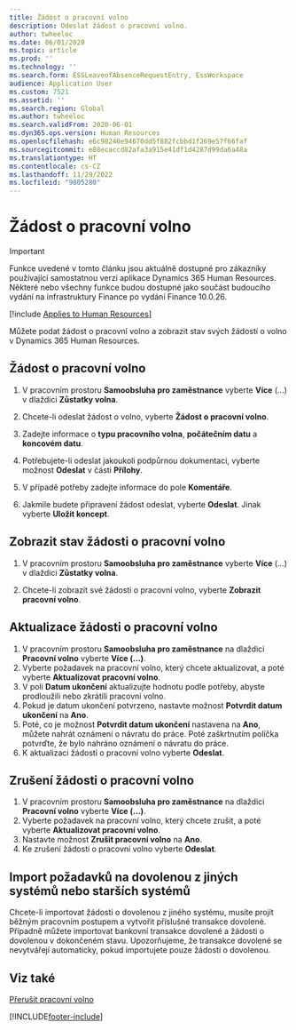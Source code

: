 ```yaml
---
title: Žádost o pracovní volno
description: Odeslat žádost o pracovní volno.
author: twheeloc
ms.date: 06/01/2020
ms.topic: article
ms.prod: ''
ms.technology: ''
ms.search.form: ESSLeaveofAbsenceRequestEntry, EssWorkspace
audience: Application User
ms.custom: 7521
ms.assetid: ''
ms.search.region: Global
ms.author: twheeloc
ms.search.validFrom: 2020-06-01
ms.dyn365.ops.version: Human Resources
ms.openlocfilehash: e6c98246e94670dd5f882fcbbd1f269e57f66faf
ms.sourcegitcommit: e88ecaccd82afa3a915e41df1d4287d99da6a48a
ms.translationtype: HT
ms.contentlocale: cs-CZ
ms.lasthandoff: 11/29/2022
ms.locfileid: "9805280"
---
```

# <a name="request-a-leave-of-absence"></a>Žádost o pracovní volno

>[!Important]
>Funkce uvedené v tomto článku jsou aktuálně dostupné pro zákazníky používající samostatnou verzi aplikace Dynamics 365 Human Resources. Některé nebo všechny funkce budou dostupné jako součást budoucího vydání na infrastruktury Finance po vydání Finance 10.0.26.


[!include [Applies to Human Resources](../includes/applies-to-hr.md)]

Můžete podat žádost o pracovní volno a zobrazit stav svých žádostí o volno v Dynamics 365 Human Resources.

## <a name="request-a-leave-of-absence"></a>Žádost o pracovní volno

1. V pracovním prostoru **Samoobsluha pro zaměstnance** vyberte **Více** (...) v dlaždici **Zůstatky volna**.

2. Chcete-li odeslat žádost o volno, vyberte **Žádost o pracovní volno**.

3. Zadejte informace o **typu pracovního volna**, **počátečním datu** a **koncovém datu**.

4. Potřebujete-li odeslat jakoukoli podpůrnou dokumentaci, vyberte možnost **Odeslat** v části **Přílohy**.

5. V případě potřeby zadejte informace do pole **Komentáře**.

6. Jakmile budete připravení žádost odeslat, vyberte **Odeslat**. Jinak vyberte **Uložit koncept**.


## <a name="view-leave-of-absence-request-status"></a>Zobrazit stav žádosti o pracovní volno

1. V pracovním prostoru **Samoobsluha pro zaměstnance** vyberte **Více** (...) v dlaždici **Zůstatky volna**.

2. Chcete-li zobrazit své žádosti o pracovní volno, vyberte **Zobrazit pracovní volno**.

## <a name="update-a-leave-of-absence-request"></a>Aktualizace žádosti o pracovní volno

1. V pracovním prostoru **Samoobsluha pro zaměstnance** na dlaždici **Pracovní volno** vyberte **Více (…)**.
2. Vyberte požadavek na pracovní volno, který chcete aktualizovat, a poté vyberte **Aktualizovat pracovní volno**.
3. V poli **Datum ukončení** aktualizujte hodnotu podle potřeby, abyste prodloužili nebo zkrátili pracovní volno.
4. Pokud je datum ukončení potvrzeno, nastavte možnost **Potvrdit datum ukončení** na **Ano**.
5. Poté, co je možnost **Potvrdit datum ukončení** nastavena na **Ano**, můžete nahrát oznámení o návratu do práce. Poté zaškrtnutím políčka potvrďte, že bylo nahráno oznámení o návratu do práce.
6. K aktualizaci žádosti o pracovní volno vyberte **Odeslat**.

## <a name="cancel-a-leave-of-absence-request"></a>Zrušení žádosti o pracovní volno

1. V pracovním prostoru **Samoobsluha pro zaměstnance** na dlaždici **Pracovní volno** vyberte **Více (…)**.
2. Vyberte požadavek na pracovní volno, který chcete zrušit, a poté vyberte **Aktualizovat pracovní volno**.
3. Nastavte možnost **Zrušit pracovní volno** na **Ano**.
4. Ke zrušení žádosti o pracovní volno vyberte **Odeslat**.

## <a name="importing-leave-requests-from-other-systems-or-older-systems"></a>Import požadavků na dovolenou z jiných systémů nebo starších systémů

Chcete-li importovat žádosti o dovolenou z jiného systému, musíte projít běžným pracovním postupem a vytvořit příslušné transakce dovolené. Případně můžete importovat bankovní transakce dovolené a žádosti o dovolenou v dokončeném stavu. Upozorňujeme, že transakce dovolené se nevytvářejí automaticky, pokud importujete pouze žádosti o dovolenou.

## <a name="see-also"></a>Viz také

[Přerušit pracovní volno](hr-leave-and-absence-suspend-leave.md)


[!INCLUDE[footer-include](../includes/footer-banner.md)]
